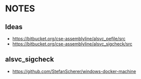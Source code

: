 NOTES
=====

Ideas
-----

-	https://bitbucket.org/cse-assemblyline/alsvc_pefile/src
-	https://bitbucket.org/cse-assemblyline/alsvc_sigcheck/src

alsvc_sigcheck
--------------

-	https://github.com/StefanScherer/windows-docker-machine
